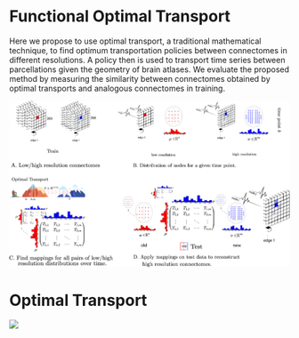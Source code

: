 # Functional Optimal Transport

Here we propose to use optimal transport, a traditional mathematical technique, to find optimum transportation policies between connectomes in different resolutions. A policy then is used to transport time series between parcellations given the geometry of brain atlases.
We evaluate the proposed method by measuring the similarity between connectomes obtained by optimal transports and analogous connectomes in training.

![alt text](fig-1.png)

# Optimal Transport 

<img src="https://render.githubusercontent.com/render/math?math=    \min_{\pazocal T} \Big\{ \sum_i c(x_i,\pazocal T (x_i)) : \pazocal T_{\sharp} \alpha = \beta \Big\},  = -1">

